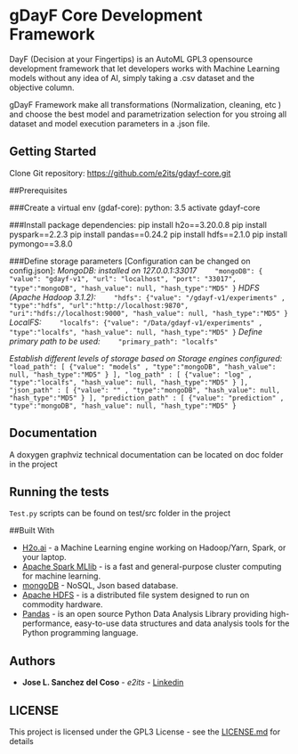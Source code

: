 # gDayF Core Development Framework
DayF (Decision at your Fingertips) is an AutoML GPL3 opensource development framework that let developers works with Machine Learning models without any idea of AI, simply taking a .csv dataset and the objective column.

gDayF Framework make all transformations (Normalization, cleaning, etc ) and choose the  best model and parametrization selection for you stroing all dataset and model execution parameters in a .json file.

## Getting Started
Clone Git repository: https://github.com/e2its/gdayf-core.git

##Prerequisites

###Create a virtual env (gdaf-core):
python: 3.5
activate gdayf-core

###Install package dependencies:
pip install h2o==3.20.0.8
pip install pyspark==2.2.3
pip install pandas==0.24.2
pip install hdfs==2.1.0
pip install pymongo==3.8.0

###Define storage parameters [Configuration can be changed on config.json]:
*MongoDB: installed on 127.0.0.1:33017*
`    "mongoDB": { "value": "gdayf-v1",
        "url": "localhost",
        "port": "33017",
        "type":"mongoDB",
        "hash_value": null, "hash_type":"MD5"
      }`
*HDFS (Apache Hadoop 3.1.2):*
`    "hdfs": {"value": "/gdayf-v1/experiments" , "type":"hdfs",
        "url":"http://localhost:9870",
        "uri":"hdfs://localhost:9000",
        "hash_value": null, "hash_type":"MD5"
      }`
*LocalFS:*
`    "localfs": {"value": "/Data/gdayf-v1/experiments" , "type":"localfs",
        "hash_value": null, "hash_type":"MD5"
      }`
*Define primary path to be used:*
`    "primary_path": "localfs"`

*Establish different levels of storage based on Storage engines configured:*
`    "load_path": [
      {"value": "models" , "type":"mongoDB",
        "hash_value": null, "hash_type":"MD5"
      }
    ],
    "log_path" : [
      {"value": "log" , "type":"localfs",
        "hash_value": null, "hash_type":"MD5"
      }
    ],
    "json_path" : [
      {"value": "" , "type":"mongoDB",
        "hash_value": null, "hash_type":"MD5"
      }
    ],
    "prediction_path" : [
      {"value": "prediction" , "type":"mongoDB",
        "hash_value": null, "hash_type":"MD5"
      }`

## Documentation
  A doxygen graphviz technical documentation can be located on doc folder in the project

## Running the tests
`Test.py` scripts can be found on test/src folder in the project

##Built With
  * [H2o.ai](http://http://docs.h2o.ai/) - a Machine Learning engine working on Hadoop/Yarn, Spark, or your laptop.
  * [Apache Spark MLlib](https://spark.apache.org/docs/2.2.3/) -  is a fast and general-purpose cluster computing for machine learning.
  * [mongoDB](https://docs.mongodb.com/) - NoSQL, Json based database.
  * [Apache HDFS](http://hadoop.apache.org/docs/stable/hadoop-project-dist/hadoop-hdfs/HdfsDesign.html#Introduction) - is a distributed file system designed to run on commodity hardware.
  * [Pandas](https://pandas.pydata.org/) - is an open source Python Data Analysis Library providing high-performance, easy-to-use data structures and data analysis tools for the Python programming language.

## Authors  
* **Jose L. Sanchez del Coso** - *e2its* - [Linkedin](www.linkedin.com/in/jlsdc)

## LICENSE
This project is licensed under the GPL3 License - see the [LICENSE.md](https://www.gnu.org/licenses/gpl-3.0.txt) for details
